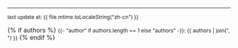 
---------------------------------

<small>last update at: {{ file.mtime.toLocaleString("zh-cn") }}</small>

{% if authors %}
<small>{{- "author" if authors.length == 1 else "authors" -}}: {{ authors | join(", ") }}</small>
{% endif %}


<script src="https://utteranc.es/client.js"
        repo="thu-db/dbs-tutorial"
        issue-term="pathname"
        label="comment"
        theme="github-light"
        crossorigin="anonymous"
        async>
</script>
